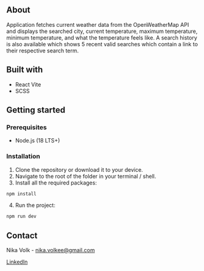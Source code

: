 ## About

Application fetches current weather data from the OpenWeatherMap
API and displays the searched city, current temperature, maximum
temperature, minimum temperature, and what the temperature feels
like.
A search history is also available which shows 5 recent valid
searches which contain a link to their respective search term.

## Built with

- React Vite
- SCSS

## Getting started

### Prerequisites

- Node.js (18 LTS+)

### Installation

1. Clone the repository or download it to your device.
2. Navigate to the root of the folder in your terminal / shell.
3. Install all the required packages:

```sh
npm install
```

4. Run the project:

```sh
npm run dev
```

## Contact

Nika Volk - nika.volkee@gmail.com

[LinkedIn](https://www.linkedin.com/in/nika-volk/)
